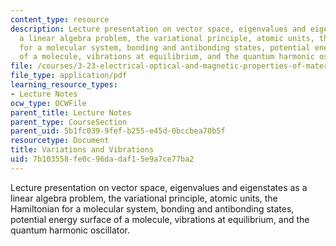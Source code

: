 ```yaml
---
content_type: resource
description: Lecture presentation on vector space, eigenvalues and eigenstates as
  a linear algebra problem, the variational principle, atomic units, the Hamiltonian
  for a molecular system, bonding and antibonding states, potential energy surface
  of a molecule, vibrations at equilibrium, and the quantum harmonic oscillator.
file: /courses/3-23-electrical-optical-and-magnetic-properties-of-materials-fall-2007/7b103558fe0c96dadaf15e9a7ce77ba2_lec6.pdf
file_type: application/pdf
learning_resource_types:
- Lecture Notes
ocw_type: OCWFile
parent_title: Lecture Notes
parent_type: CourseSection
parent_uid: 5b1fc039-9fef-b255-e45d-0bccbea70b5f
resourcetype: Document
title: Variations and Vibrations
uid: 7b103558-fe0c-96da-daf1-5e9a7ce77ba2
---
```

Lecture presentation on vector space, eigenvalues and eigenstates as a linear algebra problem, the variational principle, atomic units, the Hamiltonian for a molecular system, bonding and antibonding states, potential energy surface of a molecule, vibrations at equilibrium, and the quantum harmonic oscillator.